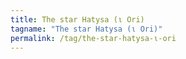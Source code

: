 ```yaml
---
title: The star Hatysa (ι Ori)
tagname: "The star Hatysa (ι Ori)"
permalink: /tag/the-star-hatysa-ι-ori
---
```

